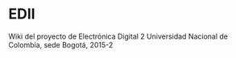 # EDII
Wiki del proyecto de Electrónica Digital 2 Universidad Nacional de Colombia, sede Bogotá, 2015-2
